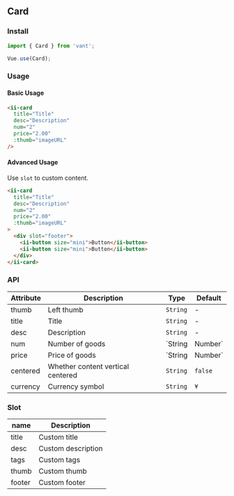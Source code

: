 ## Card

### Install
``` javascript
import { Card } from 'vant';

Vue.use(Card);
```

### Usage

#### Basic Usage

```html
<ii-card
  title="Title"
  desc="Description"
  num="2"
  price="2.00"
  :thumb="imageURL"
/>
```

#### Advanced Usage
Use `slot` to custom content.

```html
<ii-card
  title="Title"
  desc="Description"  
  num="2"
  price="2.00"
  :thumb="imageURL"
>
  <div slot="footer">
    <ii-button size="mini">Button</ii-button>
    <ii-button size="mini">Button</ii-button>
  </div>
</ii-card>
```

### API

| Attribute | Description | Type | Default |
|-----------|-----------|-----------|-------------|
| thumb | Left thumb | `String` | - |
| title | Title | `String` | - |
| desc | Description | `String` | - |
| num | Number of goods | `String | Number` | - |
| price | Price of goods | `String | Number` | - |
| centered | Whether content vertical centered | `String` | `false` |
| currency | Currency symbol |  `String` | `¥` |

### Slot

| name | Description |
|-----------|-----------|
| title | Custom title |
| desc | Custom description |
| tags | Custom tags |
| thumb | Custom thumb |
| footer | Custom footer |

